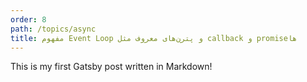 ```yaml
---
order: 8
path: /topics/async
title: مفهوم Event Loop و پترن‌های معروف مثل callback و promiseها
---
```

This is my first Gatsby post written in Markdown!